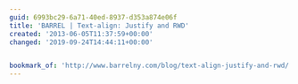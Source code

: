 ```yaml
---
guid: 6993bc29-6a71-40ed-8937-d353a874e06f
title: 'BARREL | Text-align: Justify and RWD'
created: '2013-06-05T11:37:59+00:00'
changed: '2019-09-24T14:44:11+00:00'


bookmark_of: 'http://www.barrelny.com/blog/text-align-justify-and-rwd/'
---
```




